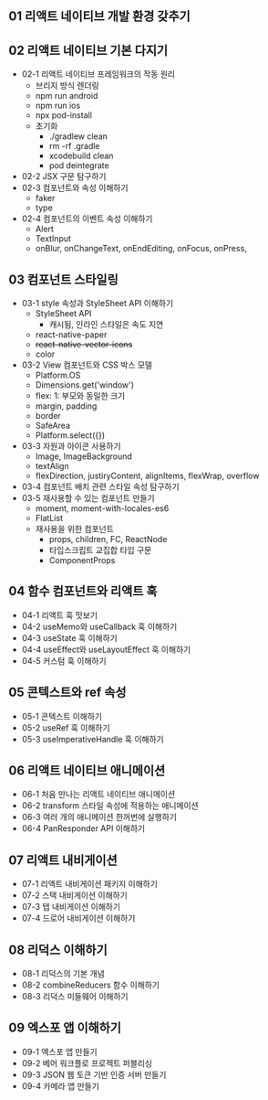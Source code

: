 ## 01 리액트 네이티브 개발 환경 갖추기


## 02 리액트 네이티브 기본 다지기
* 02-1 리액트 네이티브 프레임워크의 작동 원리
	* 브리지 방식 렌더링
	* npm run android
	* npm run ios
	* npx pod-install
	* 초기화
		* ./gradlew clean
		* rm -rf .gradle
		* xcodebuild clean
		* pod deintegrate
* 02-2 JSX 구문 탐구하기
* 02-3 컴포넌트와 속성 이해하기
	* faker
	* type
* 02-4 컴포넌트의 이벤트 속성 이해하기
	* Alert
	* TextInput
	* onBlur, onChangeText, onEndEditing, onFocus, onPress,


## 03 컴포넌트 스타일링
* 03-1 style 속성과 StyleSheet API 이해하기
	* StyleSheet API
		* 캐시됨, 인라인 스타일은 속도 지연
	* react-native-paper
	* ~~react-native-vector-icons~~
	* color
* 03-2 View 컴포넌트와 CSS 박스 모델
	* Platform.OS
	* Dimensions.get('window')
	* flex: 1: 부모와 동일한 크기
	* margin, padding
	* border
	* SafeArea
	* Platform.select({})
* 03-3 자원과 아이콘 사용하기
	* Image, ImageBackground
	* textAlign
	* flexDirection, justiryContent, alignItems, flexWrap, overflow
* 03-4 컴포넌트 배치 관련 스타일 속성 탐구하기
* 03-5 재사용할 수 있는 컴포넌트 만들기
	* moment, moment-with-locales-es6
	* FlatList
	* 재사용을 위한 컴포넌트
		* props, children, FC, ReactNode
		* 타입스크립트 교집합 타입 구문
		* ComponentProps

## 04 함수 컴포넌트와 리액트 훅
* 04-1 리액트 훅 맛보기
* 04-2 useMemo와 useCallback 훅 이해하기
* 04-3 useState 훅 이해하기
* 04-4 useEffect와 useLayoutEffect 훅 이해하기
* 04-5 커스텀 훅 이해하기


## 05 콘텍스트와 ref 속성
* 05-1 콘텍스트 이해하기
* 05-2 useRef 훅 이해하기
* 05-3 useImperativeHandle 훅 이해하기


## 06 리액트 네이티브 애니메이션
* 06-1 처음 만나는 리액트 네이티브 애니메이션
* 06-2 transform 스타일 속성에 적용하는 애니메이션
* 06-3 여러 개의 애니메이션 한꺼번에 실행하기
* 06-4 PanResponder API 이해하기


## 07 리액트 내비게이션
* 07-1 리액트 내비게이션 패키지 이해하기
* 07-2 스택 내비게이션 이해하기
* 07-3 탭 내비게이션 이해하기
* 07-4 드로어 내비게이션 이해하기


## 08 리덕스 이해하기
* 08-1 리덕스의 기본 개념
* 08-2 combineReducers 함수 이해하기
* 08-3 리덕스 미들웨어 이해하기


## 09 엑스포 앱 이해하기
* 09-1 엑스포 앱 만들기
* 09-2 베어 워크플로 프로젝트 퍼블리싱
* 09-3 JSON 웹 토큰 기반 인증 서버 만들기
* 09-4 카메라 앱 만들기